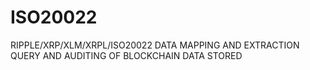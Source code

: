 # ISO20022
RIPPLE/XRP/XLM/XRPL/ISO20022 DATA MAPPING AND EXTRACTION QUERY AND AUDITING OF BLOCKCHAIN DATA STORED
